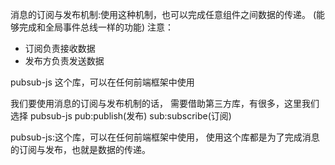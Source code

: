 消息的订阅与发布机制:使用这种机制，也可以完成任意组件之间数据的传递。
(能够完成和全局事件总线一样的功能)
注意：
* 订阅负责接收数据
* 发布方负责发送数据

pubsub-js 这个库，可以在任何前端框架中使用


我们要使用消息的订阅与发布机制的话，
需要借助第三方库，有很多，这里我们选择
pubsub-js
pub:publish(发布)
sub:subscribe(订阅)

pubsub-js:这个库，可以在任何前端框架中使用，
使用这个库都是为了完成消息的订阅与发布，也就是数据的传递。